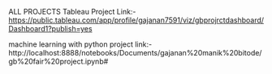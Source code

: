 ALL PROJECTS
Tableau Project Link:-https://public.tableau.com/app/profile/gajanan7591/viz/gbprojrctdashboard/Dashboard1?publish=yes

machine learning with python project
link:-http://localhost:8888/notebooks/Documents/gajanan%20manik%20bitode/gb%20fair%20project.ipynb#
